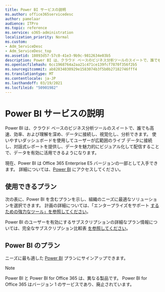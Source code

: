 ```yaml
---
title: Power BI サービスの説明
ms.author: office365servicedesc
author: pamelaar
audience: ITPro
ms.topic: reference
ms.service: o365-administration
localization_priority: Normal
ms.custom:
- Adm_ServiceDesc
- Adm_ServiceDesc_top
ms.assetid: 18093d57-57c0-41e3-9b9c-9812634e03b5
description: Power BI は、クラウド ベースのビジネス分析ツールのスイートで、誰でも高速、効率、および理解を深め、データに接続し、視覚化し、分析できます。 使いやすいダッシュボードを使用してユーザーが広範囲のライブ データに接続し、対話式レポートを提供し、データを魅力的にビジュアル化して配信することで、データを有効に活用できるようになります。
ms.openlocfilehash: 6cc1968764a2aa21c471ce139fcf7870f356f2b5
ms.sourcegitcommit: ab82834030929e1583074b3f5b0b27182746fff4
ms.translationtype: MT
ms.contentlocale: ja-JP
ms.lasthandoff: 03/19/2021
ms.locfileid: "50901982"
---
```

# <a name="power-bi-service-description"></a>Power BI サービスの説明

Power BI は、クラウド ベースのビジネス分析ツールのスイートで、誰でも高速、効率、および理解を深め、データに接続し、視覚化し、分析できます。 使いやすいダッシュボードを使用してユーザーが広範囲のライブ データに接続し、対話式レポートを提供し、データを魅力的にビジュアル化して配信することで、データを有効に活用できるようになります。

現在、Power BI は Office 365 Enterprise E5 バージョンの一部として入手できます。 詳細については、[Power BI](https://powerbi.microsoft.com/) にアクセスしてください。

## <a name="available-plans"></a>使用できるプラン

次の表に、Power BI を含むプランを示し、組織のニーズに最適なソリューションを選択できます。 計画の詳細については、「エンタープライズをサポート [するための強力なツール」を参照してください](https://www.microsoft.com/microsoft-365/enterprise/compare-office-365-plans)。

Power BI のユーザーを有効にするサブスクリプションの詳細なプラン情報については、完全なサブスクリプション比較表 [を参照してください](https://www.microsoft.com/microsoft-365/compare-microsoft-365-enterprise-plans)。
 
## <a name="power-bi-plans"></a>Power BI のプラン

ニーズに最も適した [Power BI](https://go.microsoft.com/fwlink/?LinkID=786854) プランにサインアップできます。 
  
> [!NOTE]
> Power BI と Power BI for Office 365 は、異なる製品です。 Power BI for Office 365 はバージョン 1 のサービスであり、廃止されています。 
  